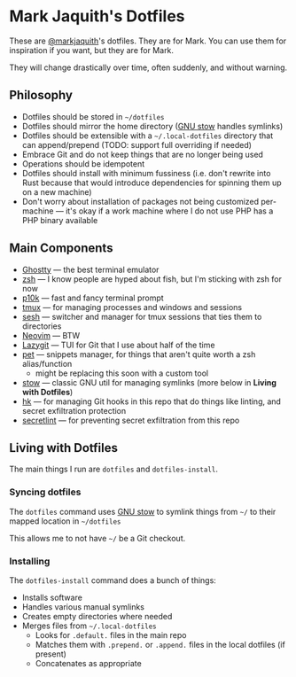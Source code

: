 # Mark Jaquith's Dotfiles

These are [@markjaquith][mj]'s dotfiles. They are for Mark. You can use them for inspiration if you want, but they are for Mark.

They will change drastically over time, often suddenly, and without warning.

## Philosophy

- Dotfiles should be stored in `~/dotfiles`
- Dotfiles should mirror the home directory ([GNU stow][stow] handles symlinks)
- Dotfiles should be extensible with a `~/.local-dotfiles` directory that can append/prepend (TODO: support full overriding if needed)
- Embrace Git and do not keep things that are no longer being used
- Operations should be idempotent
- Dotfiles should install with minimum fussiness (i.e. don't rewrite into Rust because that would introduce dependencies for spinning them up on a new machine)
- Don't worry about installation of packages not being customized per-machine — it's okay if a work machine where I do not use PHP has a PHP binary available

## Main Components

- [Ghostty][ghostty] — the best terminal emulator
- [zsh][zsh] — I know people are hyped about fish, but I'm sticking with zsh for now
- [p10k][p10k] — fast and fancy terminal prompt
- [tmux][tmux] — for managing processes and windows and sessions
- [sesh][sesh] — switcher and manager for tmux sessions that ties them to directories
- [Neovim][nvim] — BTW
- [Lazygit][lazygit] — TUI for Git that I use about half of the time
- [pet][pet] — snippets manager, for things that aren't quite worth a zsh alias/function
	- might be replacing this soon with a custom tool
- [stow][stow] — classic GNU util for managing symlinks (more below in **Living with Dotfiles**)
- [hk][hk] — for managing Git hooks in this repo that do things like linting, and secret exfiltration protection
- [secretlint][secretlint] — for preventing secret exfiltration from this repo

## Living with Dotfiles

The main things I run are `dotfiles` and `dotfiles-install`.

### Syncing dotfiles

The `dotfiles` command uses [GNU stow][stow] to symlink things from `~/` to their mapped location in `~/dotfiles`

This allows me to not have `~/` be a Git checkout.

### Installing

The `dotfiles-install` command does a bunch of things:

- Installs software
- Handles various manual symlinks
- Creates empty directories where needed
- Merges files from `~/.local-dotfiles`
	- Looks for `.default.` files in the main repo
	- Matches them with `.prepend.` or `.append.` files in the local dotfiles (if present)
	- Concatenates as appropriate

[mj]: https://github.com/markjaquith
[ghostty]: https://ghostty.io/
[zsh]: https://www.zsh.org/
[p10k]: https://github.com/romkatv/powerlevel10k
[tmux]: https://github.com/tmux/tmux/wiki
[sesh]: https://github.com/joshmedeski/sesh
[nvim]: https://neovim.io/
[pet]: https://github.com/knqyf263/pet
[stow]: https://www.gnu.org/software/stow/
[lazygit]: https://github.com/jesseduffield/lazygit
[hk]: https://hk.jdx.dev/
[secretlint]: https://github.com/secretlint/secretlint
